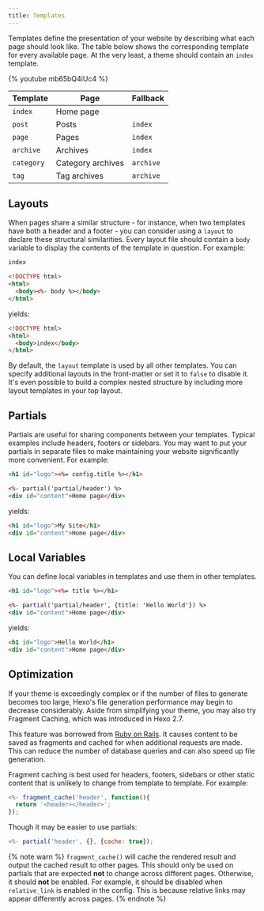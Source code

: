 ```yaml
---
title: Templates
---
```

Templates define the presentation of your website by describing what each page should look like. The table below shows the corresponding template for every available page. At the very least, a theme should contain an `index` template.

{% youtube mb65bQ4iUc4 %}

Template | Page | Fallback
--- | --- | ---
`index` | Home page |
`post` | Posts | `index`
`page` | Pages | `index`
`archive` | Archives | `index`
`category` | Category archives | `archive`
`tag` | Tag archives | `archive`

## Layouts

When pages share a similar structure - for instance, when two templates have both a header and a footer - you can consider using a `layout` to declare these structural similarities. Every layout file should contain a `body` variable to display the contents of the template in question. For example:

``` html index.ejs
index
```

``` html layout.ejs
<!DOCTYPE html>
<html>
  <body><%- body %></body>
</html>
```

yields:

``` html
<!DOCTYPE html>
<html>
  <body>index</body>
</html>
```

By default, the `layout` template is used by all other templates. You can specify additional layouts in the front-matter or set it to `false` to disable it. It's even possible to build a complex nested structure by including more layout templates in your top layout.

## Partials

Partials are useful for sharing components between your templates. Typical examples include headers, footers or sidebars. You may want to put your partials in separate files to make maintaining your website significantly more convenient. For example:

``` html partial/header.ejs
<h1 id="logo"><%= config.title %></h1>
```

``` html index.ejs
<%- partial('partial/header') %>
<div id="content">Home page</div>
```

yields:

``` html
<h1 id="logo">My Site</h1>
<div id="content">Home page</div>
```

## Local Variables

You can define local variables in templates and use them in other templates.

``` html partial/header.ejs
<h1 id="logo"><%= title %></h1>
```

``` html index.ejs
<%- partial('partial/header', {title: 'Hello World'}) %>
<div id="content">Home page</div>
```

yields:

``` html
<h1 id="logo">Hello World</h1>
<div id="content">Home page</div>
```

## Optimization

If your theme is exceedingly complex or if the number of files to generate becomes too large, Hexo's file generation performance may begin to decrease considerably. Aside from simplifying your theme, you may also try Fragment Caching, which was introduced in Hexo 2.7.

This feature was borrowed from [Ruby on Rails](http://guides.rubyonrails.org/caching_with_rails.html#fragment-caching). It causes content to be saved as fragments and cached for when additional requests are made. This can reduce the number of database queries and can also speed up file generation.

Fragment caching is best used for headers, footers, sidebars or other static content that is unlikely to change from template to template. For example:

``` js
<%- fragment_cache('header', function(){
  return '<header></header>';
});
```

Though it may be easier to use partials:

``` js
<%- partial('header', {}, {cache: true});
```

{% note warn %}
`fragment_cache()` will cache the rendered result and output the cached result to other pages. This should only be used on partials that are expected **not** to change across different pages. Otherwise, it should **not** be enabled.
For example, it should be disabled when `relative_link` is enabled in the config. This is because relative links may appear differently across pages.
{% endnote %}
